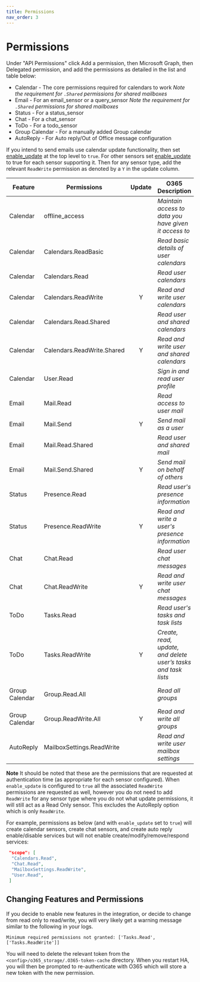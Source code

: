 ```yaml
---
title: Permissions
nav_order: 3
---
```


# Permissions

Under "API Permissions" click Add a permission, then Microsoft Graph, then Delegated permission, and add the permissions as detailed in the list and table below:
  * Calendar - The core permissions required for calendars to work *Note the requirement for `.Shared` permissions for shared mailboxes*
  * Email - For an email_sensor or a query_sensor *Note the requirement for `.Shared` permissions for shared mailboxes*
  * Status - For a status_sensor
  * Chat - For a chat_sensor
  * ToDo - For a todo_sensor
  * Group Calendar - For a manually added Group calendar
  * AutoReply - For Auto reply/Out of Office message configuration


  If you intend to send emails use calendar update functionality, then set [enable_update](./installation_and_configuration.md#configuration_variables) at the top level to `true`. For other sensors set [enable_update](installation_and_configuration.md) to true for each sensor supporting it. Then for any sensor type, add the relevant `ReadWrite` permission as denoted by a `Y` in the update column.
   

   | Feature  | Permissions           | Update | O365 Description                      | Notes |
   |----------|-----------------------|:------:|---------------------------------------|-------|
   | Calendar | offline_access        |   | *Maintain access to data you have given it access to* |       |
   | Calendar | Calendars.ReadBasic   |   | *Read basic details of user calendars*  | Used when `basic_calendar` is set to `true` |
   | Calendar | Calendars.Read        |   | *Read user calendars*  |       |
   | Calendar | Calendars.ReadWrite   | Y | *Read and write user calendars* |       |
   | Calendar | Calendars.Read.Shared |   | *Read user and shared calendars*  | For shared mailboxes |
   | Calendar | Calendars.ReadWrite.Shared | Y | *Read and write user and shared calendars* | For shared mailboxes |
   | Calendar | User.Read             |   | *Sign in and read user profile* |       |
   | Email    | Mail.Read             |   | *Read access to user mail* |       |
   | Email    | Mail.Send             | Y | *Send mail as a user* |       |
   | Email    | Mail.Read.Shared      |   | *Read user and shared mail* | For shared mailboxes |
   | Email    | Mail.Send.Shared      | Y | *Send mail on behalf of others* | For shared mailboxes |
   | Status   | Presence.Read         |   | *Read user's presence information* | Not for personal accounts/shared mailboxes |
   | Status   | Presence.ReadWrite    | Y | *Read and write a user's presence information* | Not for personal accounts/shared mailboxes |
   | Chat     | Chat.Read             |   | *Read user chat messages* | Not for personal accounts/shared mailboxes |
   | Chat     | Chat.ReadWrite        | Y | *Read and write user chat messages* | Not for personal accounts/shared mailboxes |
   | ToDo     | Tasks.Read            |   | *Read user's tasks and task lists* | Not for shared mailboxes |
   | ToDo     | Tasks.ReadWrite       | Y | *Create, read, update, and delete user’s tasks and task lists* | Not for shared mailboxes |
   | Group Calendar | Group.Read.All  |   | *Read all groups* | Not supported in shared mailboxes |
   | Group Calendar | Group.ReadWrite.All | Y | *Read and write all groups* | Not supported in shared mailboxes |
   | AutoReply | MailboxSettings.ReadWrite |   | *Read and write user mailbox settings* | Not for shared mailboxes |
   
**Note** It should be noted that these are the permissions that are requested at authentication time (as appropriate for each sensor configured). When `enable_update` is configured to `true` all the associated `ReadWrite` permissions are requested as well, however you do not need to add `ReadWrite` for any sensor type where you do not what update permissions, it will still act as a Read Only sensor. This excludes the AutoReply option which is only `ReadWrite`.

For example, permissions as below (and with `enable_update` set to `true`) will create calendar sensors, create chat sensors, and create auto reply enable/disable services but will not enable create/modify/remove/respond services:
```json
 "scope": [
  "Calendars.Read",
  "Chat.Read",
  "MailboxSettings.ReadWrite",
  "User.Read",
 ]
```

## Changing Features and Permissions
If you decide to enable new features in the integration, or decide to change from read only to read/write, you will very likely get a warning message similar to the following in your logs.

`Minimum required permissions not granted: ['Tasks.Read', ['Tasks.ReadWrite']]`

You will need to delete the relevant token from the `<config>/o365_storage/.O365-token-cache` directory. When you restart HA, you will then be prompted to re-authenticate with O365 which will store a new token with the new permission.